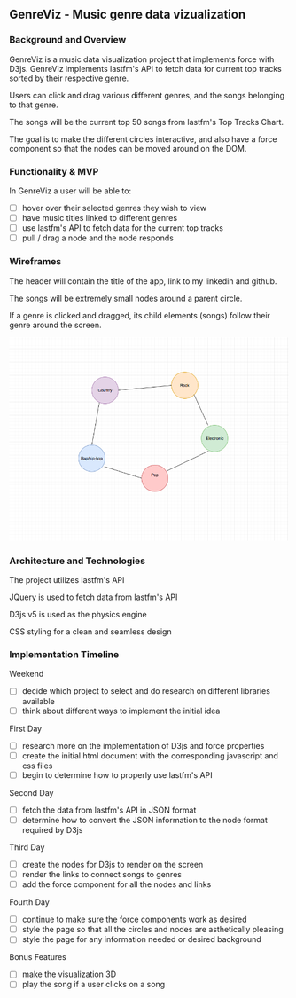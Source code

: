 ## GenreViz - Music genre data vizualization 

### Background and Overview

GenreViz is a music data visualization project that implements force with D3js. GenreViz implements lastfm's API to fetch data for current top tracks sorted by their respective genre.

Users can click and drag various different genres, and the songs belonging to that genre. 

The songs will be the current top 50 songs from lastfm's Top Tracks Chart. 

The goal is to make the different circles interactive, and also have a force component so that the nodes can be moved around on the DOM.

### Functionality & MVP  

In GenreViz a user will be able to:

- [ ] hover over their selected genres they wish to view
- [ ] have music titles linked to different genres
- [ ] use lastfm's API to fetch data for the current top tracks
- [ ] pull / drag a node and the node responds 

### Wireframes 

The header will contain the title of the app, link to my linkedin and github. 

The songs will be extremely small nodes around a parent circle. 

If a genre is clicked and dragged, its child elements (songs) follow their genre around the screen.  

![wireframe](genre-wiz-wireframe1.png)

### Architecture and Technologies

The project utilizes lastfm's API

JQuery is used to fetch data from lastfm's API

D3js v5 is used as the physics engine

CSS styling for a clean and seamless design 

### Implementation Timeline

Weekend 
- [ ] decide which project to select and do research on different libraries available 
- [ ] think about different ways to implement the initial idea

First Day 
- [ ] research more on the implementation of D3js and force properties
- [ ] create the initial html document with the corresponding javascript and css files 
- [ ] begin to determine how to properly use lastfm's API

Second Day 
- [ ] fetch the data from lastfm's API in JSON format
- [ ] determine how to convert the JSON information to the node format required by D3js

Third Day 
- [ ] create the nodes for D3js to render on the screen
- [ ] render the links to connect songs to genres
- [ ] add the force component for all the nodes and links

Fourth Day
- [ ] continue to make sure the force components work as desired
- [ ] style the page so that all the circles and nodes are asthetically pleasing 
- [ ] style the page for any information needed or desired background 

Bonus Features 

- [ ] make the visualization 3D 
- [ ] play the song if a user clicks on a song 
